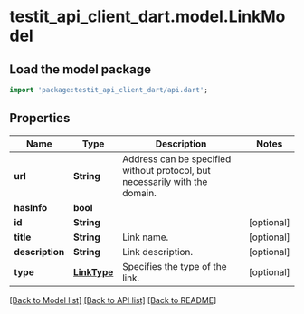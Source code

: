 # testit_api_client_dart.model.LinkModel

## Load the model package
```dart
import 'package:testit_api_client_dart/api.dart';
```

## Properties
Name | Type | Description | Notes
------------ | ------------- | ------------- | -------------
**url** | **String** | Address can be specified without protocol, but necessarily with the domain. | 
**hasInfo** | **bool** |  | 
**id** | **String** |  | [optional] 
**title** | **String** | Link name. | [optional] 
**description** | **String** | Link description. | [optional] 
**type** | [**LinkType**](LinkType.md) | Specifies the type of the link. | [optional] 

[[Back to Model list]](../README.md#documentation-for-models) [[Back to API list]](../README.md#documentation-for-api-endpoints) [[Back to README]](../README.md)


